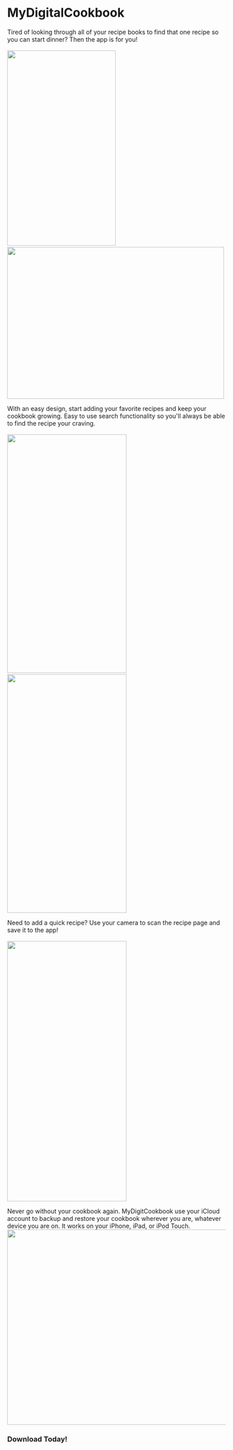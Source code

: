 # MyDigitalCookbook

Tired of looking through all of your recipe books to find that one recipe so you can start dinner? Then the app is for you!
</br></br>
<img src="https://user-images.githubusercontent.com/30535541/110221118-f7568e00-7e8f-11eb-9018-02d0a2112a07.png" width="250" height="450">
&nbsp;
<img src="https://user-images.githubusercontent.com/30535541/110221127-fcb3d880-7e8f-11eb-91de-4e8a24c6544e.png" width="500" height="350">

With an easy design, start adding your favorite recipes and keep your cookbook growing. Easy to use search functionality so you'll always be able to find the recipe your craving. 
</br></br>
<img src="https://user-images.githubusercontent.com/30535541/110221123-fb82ab80-7e8f-11eb-98f4-63b10c06f2b5.png" width="275" height="550">
&nbsp;
<img src="https://user-images.githubusercontent.com/30535541/110221121-fa517e80-7e8f-11eb-8eac-72a9aab3f262.png" width="275" height="550">

Need to add a quick recipe? Use your camera to scan the recipe page and save it to the app!
</br></br>
<img src="https://user-images.githubusercontent.com/30535541/110221125-fc1b4200-7e8f-11eb-8383-496f6ef42b5d.png" width="275" height="600">

Never go without your cookbook again. MyDigitCookbook use your iCloud account to backup and restore your cookbook wherever you are, whatever device you are on. It works on your iPhone, iPad, or iPod Touch.
<img src="https://user-images.githubusercontent.com/30535541/110221128-fd4c6f00-7e8f-11eb-86b7-0fd47ea22c73.png" width="600" height="450">

<h3>Download Today!</h3>
